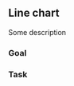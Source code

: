 <script>
  import Exercise from '$lib/components/Exercise.svelte';
  import Solution from '$lib/components/Solution.svelte';
  import LineChart from '$lib/excercises/203-line-chart/App.svelte';
</script>

## Line chart

Some description

### Goal

<LineChart />

### Task

<Exercise id="4f95fc05ff2b4484b691cd80005ad43b" /> 

<Solution id="08936b3310d94cb09294c2fd1f80fbb9" />

